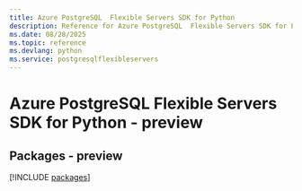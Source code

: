 ```yaml
---
title: Azure PostgreSQL  Flexible Servers SDK for Python
description: Reference for Azure PostgreSQL  Flexible Servers SDK for Python
ms.date: 08/28/2025
ms.topic: reference
ms.devlang: python
ms.service: postgresqlflexibleservers
---
```

# Azure PostgreSQL  Flexible Servers SDK for Python - preview
## Packages - preview
[!INCLUDE [packages](postgresql--flexible-servers-index.md)]